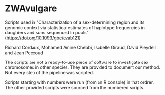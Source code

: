 # ZWAvulgare
Scripts used in "Characterization of a sex-determining region and its genomic context via statistical estimates of haplotype frequencies in daughters and sons sequenced in pools" (https://doi.org/10.1093/gbe/evab121)

Richard Cordaux, Mohamed Amine Chebbi, Isabelle Giraud, David Pleydell and Jean Peccoud

The scripts are not a ready-to-use piece of software to investigate sex chromosomes in other species.
They are provided to document our method.
Not every step of the pipeline was scripted.

Scripts starting with numbers were run (from an R console) in that ordrer.
The other provided scripts were sourced from the numbered scripts.

